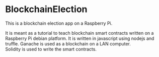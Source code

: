 # BlockchainElection
This is a blockchain election app on a Raspberry Pi.

It is meant as a tutorial to teach blockchain smart contracts written on a Raspberry Pi debian platform.
It is written in javascript using nodejs and truffle.  Ganache is used as a blockchain on a LAN computer.  
Solidity is used to write the smart contracts.